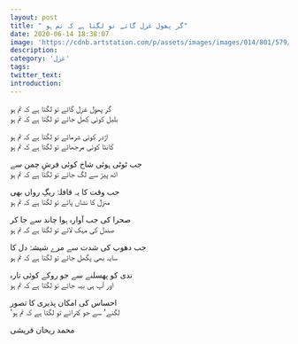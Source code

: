 ```yaml
---
layout: post
title: " گر پھول غزل گائے تو لگتا ہے کہ تم ہو"
date: 2020-06-14 18:38:07
image: 'https://cdnb.artstation.com/p/assets/images/images/014/801/579/large/marie-cyrklewski-upside-downv2.jpg?1545581280'
description:
category: 'غزل'
tags:
twitter_text:
introduction:
---
```


 گر پھول غزل گائے تو لگتا ہے کہ تم ہو  
بلبل کوئی کِھل جائے تو لگتا ہے کہ تم ہو  

اژدر کوئی شرمائے تو لگتا ہے کہ تم ہو  
کانٹا کوئی مرجھائے تو لگتا ہے کہ تم ہو  

جب ٹوٹی ہوئی شاخ کوئی فرشِ چمن سے  
اٹھ پیڑ سے لگ جائے تو لگتا ہے کہ تم ہو  

جب وقت کا یہ قافلۂ ریگِ رواں بھی  
منزل کا نشاں پائے تو لگتا ہے کہ تم ہو  

صحرا کی جب آوارہ ہوا چاند سے جا کر  
صندل کی مہک لائے تو لگتا ہے کہ تم ہو  

جب دھوپ کی شدت سے مرے شیشۂ دل کا  
سایہ بھی پگھل جائے تو لگتا ہے کہ تم ہو  
  
ندی کو پھسلنے سے جو روکے کوئی تارہ  
اور آپ ہی بہہ جائے تو لگتا ہے کہ تم ہو  

احساس کی امکان پذیری کا تصور  
'لگنے' سے جو کترائے تو لگتا ہے کہ تم ہو   


محمد ریحان قریشی

